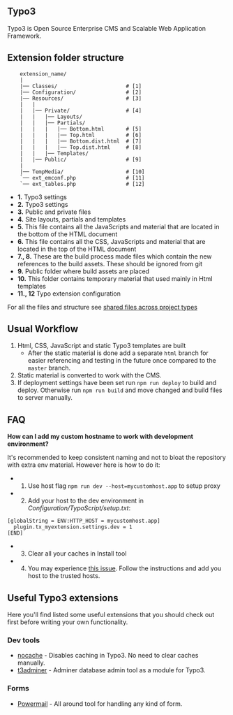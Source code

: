 ## Typo3

Typo3 is Open Source Enterprise CMS and Scalable Web Application Framework. 

## Extension folder structure

```
    extension_name/
    |
    |── Classes/                      # [1]
    |── Configuration/                # [2]
    |── Resources/                    # [3]
    |   |
    |   |── Private/                  # [4]
    |   |   |── Layouts/
    |   |   |── Partials/
    |   |   |   |── Bottom.html       # [5]
    |   |   |   |── Top.html          # [6]
    |   |   |   |── Bottom.dist.html  # [7]
    |   |   |   |── Top.dist.html     # [8]
    |   |   |── Templates/ 
    |   |── Public/                   # [9]
    |
    |── TempMedia/                    # [10]
    `── ext_emconf.php                # [11]
    `── ext_tables.php                # [12]
```

* **1.** Typo3 settings
* **2.** Typo3 settings
* **3.** Public and private files
* **4.** Site layouts, partials and templates
* **5.** This file contains all the JavaScripts and material that are located in the bottom of the HTML document 
* **6.** This file contains all the CSS, JavaScripts and material that are located in the top of the HTML document
* **7., 8.** These are the build process made files which contain the new references to the build assets. These should be ignored from git
* **9.** Public folder where build assets are placed
* **10.** This folder contains temporary material that used mainly in Html templates
* **11., 12** Typo extension configuration

For all the files and structure see [shared files across project types](../)

## Usual Workflow

1. Html, CSS, JavaScript and static Typo3 templates are built
    * After the static material is done add a separate `html` branch for easier referencing and testing in the future once compared to the `master` branch.
2. Static material is converted to work with the CMS.
3. If deployment settings have been set run `npm run deploy` to build and deploy. Otherwise run `npm run build` and move changed and build files to server manually.

## FAQ

**How can I add my custom hostname to work with development environment?**

It's recommended to keep consistent naming and not to bloat the repository with extra env material. However here is how to do it:

* 1. Use host flag `npm run dev --host=mycustomhost.app` to setup proxy
* 2. Add your host to the dev environment in _Configuration/TypoScript/setup.txt_:
```
[globalString = ENV:HTTP_HOST = mycustomhost.app]
  plugin.tx_myextension.settings.dev = 1
[END]
```
* 3. Clear all your caches in Install tool
* 4. You may experience [this issue](https://wiki.typo3.org/Exception/CMS/1396795884). Follow the instructions and add you host to the trusted hosts.

## Useful Typo3 extensions

Here you'll find listed some useful extensions that you should check out first
before writing your own functionality.

### Dev tools

* [nocache](https://github.com/FluidTYPO3/uncache) - Disables caching in Typo3. No need to clear caches manually.
* [t3adminer](https://github.com/TYPO3-svn-archive/t3adminer) - Adminer database admin tool as a module for Typo3.

### Forms

* [Powermail](http://typo3.org/extensions/repository/view/powermail) - All around tool for handling any kind of form.
